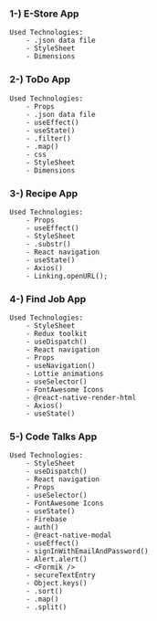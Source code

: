 ### 1-) E-Store App
    Used Technologies:
        - .json data file
        - StyleSheet
        - Dimensions

### 2-) ToDo App
    Used Technologies:
        - Props
        - .json data file
        - useEffect()
        - useState()
        - .filter()
        - .map()
        - css
        - StyleSheet
        - Dimensions

### 3-) Recipe App
    Used Technologies:
        - Props
        - useEffect()
        - StyleSheet
        - .substr()
        - React navigation
        - useState()
        - Axios()
        - Linking.openURL();

### 4-) Find Job App
    Used Technologies:
        - StyleSheet
        - Redux toolkit
        - useDispatch()
        - React navigation
        - Props
        - useNavigation()
        - Lottie animations
        - useSelector()
        - FontAwesome Icons
        - @react-native-render-html
        - Axios()
        - useState()
### 5-) Code Talks App
    Used Technologies:
        - StyleSheet
        - useDispatch()
        - React navigation
        - Props
        - useSelector()
        - FontAwesome Icons
        - useState()
        - Firebase 
        - auth()
        - @react-native-modal
        - useEffect()
        - signInWithEmailAndPassword()
        - Alert.alert()
        - <Formik />
        - secureTextEntry
        - Object.keys()
        - .sort()
        - .map()
        - .split()
        


